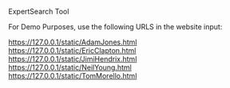 ExpertSearch Tool

For Demo Purposes, use the following URLS in the website input:

https://127.0.0.1/static/AdamJones.html
https://127.0.0.1/static/EricClapton.html
https://127.0.0.1/static/JimiHendrix.html
https://127.0.0.1/static/NeilYoung.html
https://127.0.0.1/static/TomMorello.html
